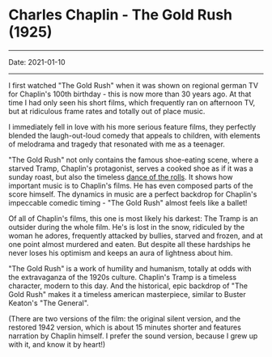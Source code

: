 # Charles Chaplin - The Gold Rush (1925)

----

Date: 2021-01-10

----


I first watched "The Gold Rush" when it was shown on regional german TV for Chaplin's 100th birthday - this is now more than 30 years ago. At that time I had only seen his short films, which frequently ran on afternoon TV, but at ridiculous frame rates and totally out of place music.

I immediately fell in love with his more serious feature films, they perfectly blended the laugh-out-loud comedy that appeals to children, with elements of melodrama and tragedy that resonated with me as a teenager.

"The Gold Rush" not only contains the famous shoe-eating scene, where a starved Tramp, Chaplin's protagonist, serves a cooked shoe as if it was a sunday roast, but also the timeless [dance of the rolls](https://www.youtube.com/watch?v=4DLdMa98JdM). It shows how important music is to Chaplin's films. He has even composed parts of the score himself. The dynamics in music are a perfect backdrop for Chaplin's impeccable comedic timing - "The Gold Rush" almost feels like a ballet!

Of all of Chaplin's films, this one is most likely his darkest: The Tramp is an outsider during the whole film. He's is lost in the snow, ridiculed by the woman he adores, frequently attacked by bullies, starved and frozen, and at one point almost murdered and eaten. But despite all these hardships he never loses his optimism and keeps an aura of lightness about him.

"The Gold Rush" is a work of humility and humanism, totally at odds with the extravaganza of the 1920s culture. Chaplin's Tramp is a timeless character, modern to this day. And the historical, epic backdrop of "The Gold Rush" makes it a timeless american masterpiece, similar to Buster Keaton's "The General".

(There are two versions of the film: the original silent version, and the restored 1942 version, which is about 15 minutes shorter and features narration by Chaplin himself. I prefer the sound version, because I grew up with it, and know it by heart!)




